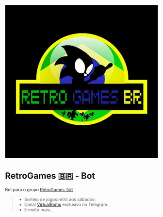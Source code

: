 <img src="./src/logo.jpg">

# RetroGames 🇧🇷 - Bot


Bot para o grupo [RetroGames 🇧🇷](http://t.me/retrogamesbr)

> * Sorteio de jogos retrô aos sábados;
> * Canal [VirtualRoms](https://t.me/s/virtualroms/3523) exclusivo no Telegram. 
> * E muito mais...